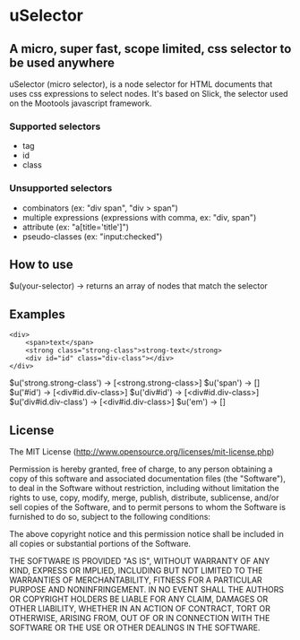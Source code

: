 uSelector
=========
A micro, super fast, scope limited, css selector to be used anywhere
--------------------------------------------------------------------

uSelector (micro selector), is a node selector for HTML documents that uses css expressions to select nodes.
It's based on Slick, the selector used on the Mootools javascript framework.

### Supported selectors
* tag
* id
* class

### Unsupported selectors
* combinators (ex: "div span", "div > span")
* multiple expressions (expressions with comma, ex: "div, span")
* attribute (ex: "a[title='title']")
* pseudo-classes (ex: "input:checked")

How to use
----------

$u(your-selector) -> returns an array of nodes that match the selector

Examples
--------
	<div>
		<span>text</span>
		<strong class="strong-class">strong-text</strong>
		<div id="id" class="div-class"></div>
	</div>

$u('strong.strong-class') -> [<strong.strong-class>]
$u('span') -> [<span>]
$u('#id') -> [<div#id.div-class>]
$u('div#id') -> [<div#id.div-class>]
$u('div#id.div-class') -> [<div#id.div-class>]
$u('em') -> []

License
-------

The MIT License (http://www.opensource.org/licenses/mit-license.php)

Permission is hereby granted, free of charge, to any person
obtaining a copy of this software and associated documentation
files (the "Software"), to deal in the Software without
restriction, including without limitation the rights to use,
copy, modify, merge, publish, distribute, sublicense, and/or sell
copies of the Software, and to permit persons to whom the
Software is furnished to do so, subject to the following
conditions:

The above copyright notice and this permission notice shall be
included in all copies or substantial portions of the Software.

THE SOFTWARE IS PROVIDED "AS IS", WITHOUT WARRANTY OF ANY KIND,
EXPRESS OR IMPLIED, INCLUDING BUT NOT LIMITED TO THE WARRANTIES
OF MERCHANTABILITY, FITNESS FOR A PARTICULAR PURPOSE AND
NONINFRINGEMENT. IN NO EVENT SHALL THE AUTHORS OR COPYRIGHT
HOLDERS BE LIABLE FOR ANY CLAIM, DAMAGES OR OTHER LIABILITY,
WHETHER IN AN ACTION OF CONTRACT, TORT OR OTHERWISE, ARISING
FROM, OUT OF OR IN CONNECTION WITH THE SOFTWARE OR THE USE OR
OTHER DEALINGS IN THE SOFTWARE.

